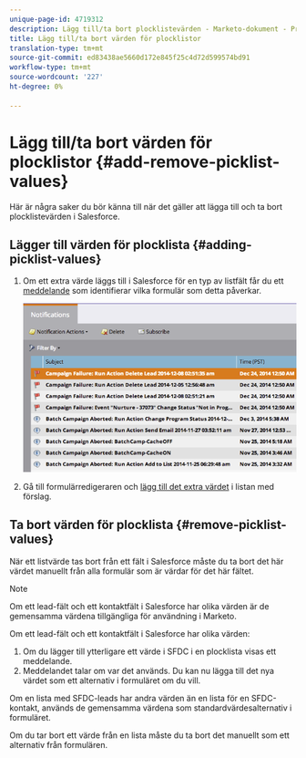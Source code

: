 ```yaml
---
unique-page-id: 4719312
description: Lägg till/ta bort plocklistevärden - Marketo-dokument - Produktdokumentation
title: Lägg till/ta bort värden för plocklistor
translation-type: tm+mt
source-git-commit: ed83438ae5660d172e845f25c4d72d599574bd91
workflow-type: tm+mt
source-wordcount: '227'
ht-degree: 0%

---
```



# Lägg till/ta bort värden för plocklistor {#add-remove-picklist-values}

Här är några saker du bör känna till när det gäller att lägga till och ta bort plocklistevärden i Salesforce.

## Lägger till värden för plocklista {#adding-picklist-values}

1. Om ett extra värde läggs till i Salesforce för en typ av listfält får du ett [meddelande](/help/marketo/product-docs/core-marketo-concepts/miscellaneous/understanding-notifications.md) som identifierar vilka formulär som detta påverkar.

   ![](assets/image2015-1-21-14-3a4-3a7.png)

1. Gå till formulärredigeraren och [lägg till det extra värdet](/help/marketo/product-docs/demand-generation/forms/form-actions/add-a-country-picklist-to-your-form.md) i listan med förslag.

## Ta bort värden för plocklista {#remove-picklist-values}

När ett listvärde tas bort från ett fält i Salesforce måste du ta bort det här värdet manuellt från alla formulär som är värdar för det här fältet.

>[!NOTE]
>
>Om ett lead-fält och ett kontaktfält i Salesforce har olika värden är de gemensamma värdena tillgängliga för användning i Marketo.

Om ett lead-fält och ett kontaktfält i Salesforce har olika värden:

1. Om du lägger till ytterligare ett värde i SFDC i en plocklista visas ett meddelande.
1. Meddelandet talar om var det används. Du kan nu lägga till det nya värdet som ett alternativ i formuläret om du vill.

Om en lista med SFDC-leads har andra värden än en lista för en SFDC-kontakt, används de gemensamma värdena som standardvärdesalternativ i formuläret.

Om du tar bort ett värde från en lista måste du ta bort det manuellt som ett alternativ från formulären.
